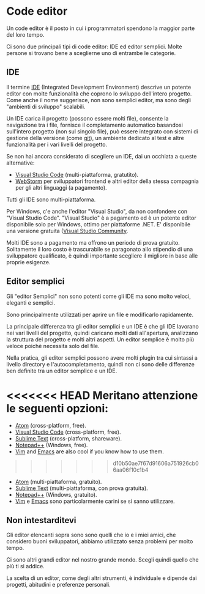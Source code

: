 # Code editor

Un code editor è il posto in cui i programmatori spendono la maggior parte del loro tempo.

Ci sono due principali tipi di code editor: IDE ed editor semplici. Molte persone si trovano bene a sceglierne uno di entrambe le categorie.

## IDE

Il termine [IDE](https://en.wikipedia.org/wiki/Integrated_development_environment) (Integrated Development Environment) descrive un potente editor con molte funzionalità che coprono lo sviluppo dell'intero progetto. Come anche il nome suggerisce, non sono semplici editor, ma sono degli "ambienti di sviluppo" scalabili.

Un IDE carica il progetto (possono essere molti file), consente la navigazione tra i file, fornisce il completamento automatico basandosi sull'intero progetto (non sul singolo file), può essere integrato con sistemi di gestione della versione (come [git](https://git-scm.com/)), un ambiente dedicato al test e altre funzionalità per i vari livelli del progetto.

Se non hai ancora considerato di scegliere un IDE, dai un occhiata a queste alternative:

- [Visual Studio Code](https://code.visualstudio.com/) (multi-piattaforma, gratutito).
- [WebStorm](http://www.jetbrains.com/webstorm/) per sviluppatori frontend e altri editor della stessa compagnia per gli altri linguaggi (a pagamento).

Tutti gli IDE sono multi-piattaforma.

Per Windows, c'e anche l'editor "Visual Studio", da non confondere con "Visual Studio Code". "Visual Studio" è a pagamento ed è un potente editor disponibile solo per Windows, ottimo per piattaforme .NET. E' disponibile una versione gratuita ([Visual Studio Community](https://www.visualstudio.com/vs/community/).

Molti IDE sono a pagamento ma offrono un periodo di prova gratuito. Solitamente il loro costo è trascurabile se paragonato allo stipendio di una sviluppatore qualificato, è quindi importante scegliere il migliore in base alle proprie esigenze.

## Editor semplici

Gli "editor Semplici" non sono potenti come gli IDE ma sono molto veloci, eleganti e semplici.

Sono principalmente utilizzati per aprire un file e modificarlo rapidamente.

La principale differenza tra gli editor semplici e un IDE è che gli IDE lavorano nei vari livelli del progetto, quindi caricano molti dati all'apertura, analizzano la struttura del progetto e molti altri aspetti. Un editor semplice è molto più veloce poichè necessita solo del file.

Nella pratica, gli editor semplici possono avere molti plugin tra cui sintassi a livello directory e l'autocompletamento, quindi non ci sono delle differenze ben definite tra un editor semplice e un IDE.

<<<<<<< HEAD
Meritano attenzione le seguenti opzioni:
=======
- [Atom](https://atom.io/) (cross-platform, free).
- [Visual Studio Code](https://code.visualstudio.com/) (cross-platform, free).
- [Sublime Text](http://www.sublimetext.com) (cross-platform, shareware).
- [Notepad++](https://notepad-plus-plus.org/) (Windows, free).
- [Vim](http://www.vim.org/) and [Emacs](https://www.gnu.org/software/emacs/) are also cool if you know how to use them.
>>>>>>> d10b50ae7f67d91606a751926cb06aa06f10c1b4

- [Atom](https://atom.io/) (multi-piattaforma, gratuito).
- [Sublime Text](http://www.sublimetext.com) (multi-piattaforma, con prova gratuita).
- [Notepad++](https://notepad-plus-plus.org/) (Windows, gratuito).
- [Vim](http://www.vim.org/) e [Emacs](https://www.gnu.org/software/emacs/) sono particolarmente carini se si sanno utilizzare.

## Non intestarditevi

Gli editor elencanti sopra sono sono quelli che io e i miei amici, che considero buoni sviluppatori, abbiamo utilizzato senza problemi per molto tempo.

Ci sono altri grandi editor nel nostro grande mondo. Scegli quindi quello che più ti si addice.

La scelta di un editor, come degli altri strumenti, è individuale e dipende dai progetti, abitudini e preferenze personali.
